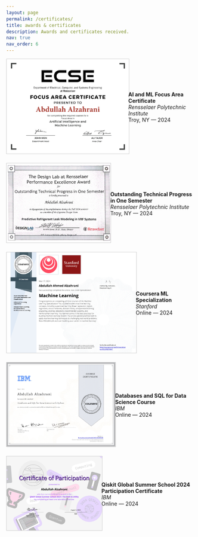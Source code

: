 ```yaml
---
layout: page
permalink: /certificates/
title: awards & certificates
description: Awards and certificates received.
nav: true
nav_order: 6
---
```



<div style="display: flex; align-items: center; margin-bottom: 1.5em;">
  <a href="../assets/certs/Abdullah Alzahrani - Focus Area AI and ML.pdf" target="_blank">
    <img src="../assets/certs/Abdullah Alzahrani - Focus Area AI and ML.jpg" alt="Focus Area Certificate" style="width: 400px; margin-right: 1em; border: 1px solid #ccc;" />
  </a>
  <div>
    <strong>AI and ML Focus Area Certificate</strong><br />
    <em>Rensselaer Polytechnic Institute</em><br />
    Troy, NY — 2024
  </div>
</div>

<div style="display: flex; align-items: center; margin-bottom: 1.5em;">
  <a href="../assets/certs/Capstone_Award.jpg" target="_blank">
    <img src="../assets/certs/Capstone_Award.jpg" alt="Capstone Award" style="width: 400px; margin-right: 1em; border: 1px solid #ccc;" />
  </a>
  <div>
    <strong>Outstanding Technical Progress in One Semester</strong><br />
    <em>Rensselaer Polytechnic Institute</em><br />
    Troy, NY — 2024
  </div>
</div>


<div style="display: flex; align-items: center; margin-bottom: 1.5em;">
  <a href="../assets/certs/Coursera_ML_Specialization.pdf" target="_blank">
    <img src="../assets/certs/Coursera_ML_Specialization.jpg" alt="Coursera_ML_Specialization" style="width: 400px; margin-right: 1em; border: 1px solid #ccc;" />
  </a>
  <div>
    <strong>Coursera ML Specialization</strong><br />
    <em>Stanford</em><br />
    Online — 2024
  </div>
</div>

<div style="display: flex; align-items: center; margin-bottom: 1.5em;">
  <a href="../assets/certs/Coursera_IBM_DB_and_SQL.pdf" target="_blank">
    <img src="../assets/certs/Coursera_IBM_DB_and_SQL.jpg" alt="Coursera_IBM_DB_and_SQL" style="width: 400px; margin-right: 1em; border: 1px solid #ccc;" />
  </a>
  <div>
    <strong>Databases and SQL for Data Science Course</strong><br />
    <em>IBM</em><br />
    Online — 2024
  </div>
</div>

<div style="display: flex; align-items: center; margin-bottom: 1.5em;">
  <a href="../assets/certs/QGSS24_Abdullah_Alzahrani.pdf" target="_blank">
    <img src="../assets/certs/QGSS24_Abdullah_Alzahrani.jpg" alt="QGSS24_Abdullah_Alzahrani" style="width: 400px; margin-right: 1em; border: 1px solid #ccc;" />
  </a>
  <div>
    <strong>Qiskit Global Summer School 2024 Participation Certificate</strong><br />
    <em>IBM</em><br />
    Online — 2024
  </div>
</div>



